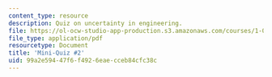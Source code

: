 ```yaml
---
content_type: resource
description: Quiz on uncertainty in engineering.
file: https://ol-ocw-studio-app-production.s3.amazonaws.com/courses/1-010-uncertainty-in-engineering-fall-2008/99a2e59447f6f4926eaecceb84cfc38c_mini_quiz_2.pdf
file_type: application/pdf
resourcetype: Document
title: 'Mini-Quiz #2'
uid: 99a2e594-47f6-f492-6eae-cceb84cfc38c
---
```


